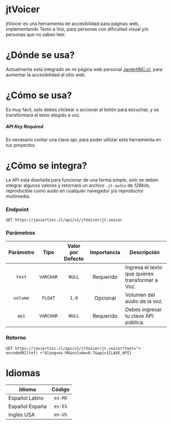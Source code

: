 # jtVoicer

jtVoicer es una herramienta de accesibilidad para páginas web, implementando Texto a Voz, para personas con dificultad visual y/o personas que no saben leer.

# ¿Dónde se usa?

Actualmente está integrado en mi página web personal [JaviertINC.cl](https://javiertinc.cl), para aumentar la accesibilidad al sitio web.

# ¿Cómo se usa?

Es muy fácil, solo debes clickear o accionar el botón para escuchar, y se transformará el texto elegido a voz.

##### API Key Required

Es necesario contar una clave api, para poder utilizar esta herramienta en tus proyectos.

# ¿Cómo se integra?

La API  está diseñada para funcionar de una forma simple, solo se deben integrar algunos valores y retornará un archivo `.jt-audio` de *128bits*, reproducible como audio en cualquier navegador y/o reproductor multimedia.

### Endpoint
```
GET https://javiertinc.cl/api/v1/jtVoicer/jt.voicer
```

### Parámetros
| Parámetro | Tipo | Valor por Defecto | Importancia | Descripción |  
| :-----: | :-----: | :-----: | :-----: | --- |  
| `text` | `VARCHAR` | `NULL` | Requerido | Ingresa el texto que quieres transformar a Voz. |  
| `volume` | `FLOAT` | `1.0` | Opcional | Volumen del audio de la voz. |  
| `api` | `VARCHAR` | `NULL` | Requerido | Debes ingresar tu clave API pública. |  

### Retorno
```
GET https://javiertinc.cl/api/v1/jtVoicer/jt.voicer?text="+ encodeURI(txt) +"&lang=es-MX&volume=0.7&api={CLAVE_API}
```

# Idiomas

| Idioma | Código |
| --- | :-----: |
| Español Latino | `es-MX` |
| Español España | `es-ES` |
| Inglés USA | `en-US` |
